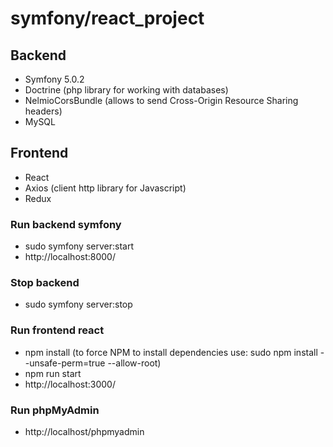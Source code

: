# symfony/react_project

## Backend

- Symfony 5.0.2
- Doctrine (php library for working with databases)
- NelmioCorsBundle (allows to send Cross-Origin Resource Sharing headers)
- MySQL

## Frontend

- React
- Axios (client http library for Javascript)
- Redux

### Run backend symfony

- sudo symfony server:start
- http://localhost:8000/

### Stop backend

- sudo symfony server:stop

### Run frontend react

- npm install
  (to force NPM to install dependencies use: sudo npm install --unsafe-perm=true --allow-root)
- npm run start
- http://localhost:3000/

### Run phpMyAdmin

- http://localhost/phpmyadmin




